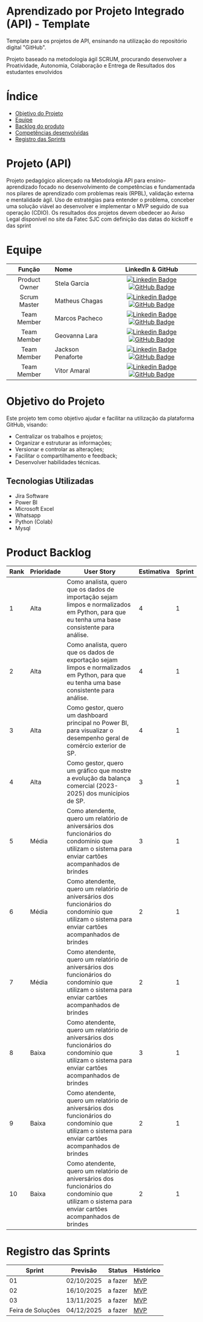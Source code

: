 # Aprendizado por Projeto Integrado (API) - Template

Template para os projetos de API, ensinando na utilização do repositório digital "GitHub". 

Projeto baseado na metodologia ágil SCRUM, procurando desenvolver a Proatividade, Autonomia, Colaboração e Entrega de Resultados dos estudantes envolvidos

# Índice
* [Objetivo do Projeto](#objetivo-do-projeto)
* [Equipe](#Equipe)
* [Backlog do produto](#product-backlog)
* [Competências desenvolvidas](#competências-desenvolvidas)
* [Registro das Sprints](#Registro-das-Sprints)


# Projeto (API) 
Projeto pedagógico alicerçado na Metodologia API para ensino-aprendizado focado no desenvolvimento de competências e fundamentada nos pilares de aprendizado com problemas reais (RPBL), validação externa e mentalidade ágil. 
Uso de estratégias para entender o problema, conceber uma solução viável ao desenvolver e implementar o MVP seguido de sua operação (CDIO). 
Os resultados dos projetos devem obedecer ao Aviso Legal disponível no site da Fatec SJC com definição das datas do kickoff e das sprint

# Equipe
|    Função     | Nome                                  |                                                                                                                                                      LinkedIn & GitHub                                                                                                                                                      |
| :-----------: | :------------------------------------ | :-------------------------------------------------------------------------------------------------------------------------------------------------------------------------------------------------------------------------------------------------------------------------------------------------------------------------: |
| Product Owner |   Stela Garcia        |     [![Linkedin Badge](https://img.shields.io/badge/Linkedin-blue?style=flat-square&logo=Linkedin&logoColor=white)](www.linkedin.com/in/stela-garcia-a95969264) [![GitHub Badge](https://img.shields.io/badge/GitHub-111217?style=flat-square&logo=github&logoColor=white)](https://github.com/stelaeduarda21-stack)              |
| Scrum Master  | Matheus Chagas  |      [![Linkedin Badge](https://img.shields.io/badge/Linkedin-blue?style=flat-square&logo=Linkedin&logoColor=white)](https://www.linkedin.com/in/matheus-chagas-undefined-569171387?trk=contact-info) [![GitHub Badge](https://img.shields.io/badge/GitHub-111217?style=flat-square&logo=github&logoColor=white)](https://github.com/chagas180689)     |
| Team Member   | Marcos Pacheco |[![Linkedin Badge](https://img.shields.io/badge/Linkedin-blue?style=flat-square&logo=Linkedin&logoColor=white)](https://www.linkedin.com/in/marcos-pacheco-6a0364288?utm_source=share&utm_campaign=share_via&utm_content=profile&utm_medium=android_app) [![GitHub Badge](https://img.shields.io/badge/GitHub-111217?style=flat-square&logo=github&logoColor=white)](https://github.com/Marcosdpacheco7)        |
|  Team Member  | Geovanna Lara              |         [![Linkedin Badge](https://img.shields.io/badge/Linkedin-blue?style=flat-square&logo=Linkedin&logoColor=white)](https://www.linkedin.com/in/geovannalara1?utm_source=share&utm_campaign=share_via&utm_content=profile&utm_medium=android_app) [![GitHub Badge](https://img.shields.io/badge/GitHub-111217?style=flat-square&logo=github&logoColor=white)](https://github.com/geovannalara619-cmd)        |
|  Team Member  | Jackson Penaforte                 |   [![Linkedin Badge](https://img.shields.io/badge/Linkedin-blue?style=flat-square&logo=Linkedin&logoColor=white)](https://www.linkedin.com/in/jackson-penaforte-53901089?utm_source=share&utm_campaign=share_via&utm_content=profile&utm_medium=android_app) [![GitHub Badge](https://img.shields.io/badge/GitHub-111217?style=flat-square&logo=github&logoColor=white)](https://github.com/Jacksonpenaforte)   |
|  Team Member  | Vitor Amaral      |           [![Linkedin Badge](https://img.shields.io/badge/Linkedin-blue?style=flat-square&logo=Linkedin&logoColor=white)](https://www.linkedin.com/in/vitor-amaral-szabo-b533b6339/) [![GitHub Badge](https://img.shields.io/badge/GitHub-111217?style=flat-square&logo=github&logoColor=white)](https://github.com/szaboamaral-design)    


# Objetivo do Projeto
Este projeto tem como objetivo ajudar e facilitar na utilização da plataforma GitHub, visando:
* Centralizar os trabalhos e projetos;
* Organizar e estruturar as informações;
* Versionar e controlar as alterações;
* Facilitar o compartilhamento e feedback;
* Desenvolver habilidades técnicas.


## Tecnologias Utilizadas

* Jira Software
* Power BI
* Microsoft Excel
* Whatsapp
* Python (Colab)
* Mysql



# Product Backlog

| Rank | Prioridade | User Story                                                                                                                                              | Estimativa | Sprint |
|------|------------|---------------------------------------------------------------------------------------------------------------------------------------------------------|------------|--------|
| 1    | Alta       |Como analista, quero que os dados de importação sejam limpos e normalizados em Python, para que eu tenha uma base consistente para análise.               | 4          | 1      |
| 2    | Alta       | Como analista, quero que os dados de exportação sejam limpos e normalizados em Python, para que eu tenha uma base consistente para análise.              | 4          | 1      |
| 3    | Alta       | Como gestor, quero um dashboard principal no Power BI, para visualizar o desempenho geral de comércio exterior de SP.                                    | 4          | 1      |
| 4  | Alta         |  Como gestor, quero um gráfico que mostre a evolução da balança comercial (2023-2025) dos municípios de SP.                                              | 3           | 1       |
| 5   | Média      | Como atendente, quero um relatório de aniversários dos funcionários do condomínio que utilizam o sistema para enviar cartões acompanhados de brindes     | 3          | 1     |
| 6   | Média     | Como atendente, quero um relatório de aniversários dos funcionários do condomínio que utilizam o sistema para enviar cartões acompanhados de brindes     | 2          | 1      |
| 7   | Média      | Como atendente, quero um relatório de aniversários dos funcionários do condomínio que utilizam o sistema para enviar cartões acompanhados de brindes     | 2          | 1      |
| 8   | Baixa      | Como atendente, quero um relatório de aniversários dos funcionários do condomínio que utilizam o sistema para enviar cartões acompanhados de brindes     | 3         | 1      |
| 9   | Baixa     | Como atendente, quero um relatório de aniversários dos funcionários do condomínio que utilizam o sistema para enviar cartões acompanhados de brindes     | 2          | 1      |
| 10   | Baixa      | Como atendente, quero um relatório de aniversários dos funcionários do condomínio que utilizam o sistema para enviar cartões acompanhados de brindes     | 2          | 1      |





  
# Registro das Sprints

| Sprint            | Previsão   | Status   | Histórico |
|-------------------|------------|----------|-----------|
| 01                | 02/10/2025 | a fazer  | [MVP](MVP/sp1.md)  |
| 02                | 16/10/2025 | a fazer  | [MVP](MVP/sp2.md)  |
| 03                | 13/11/2025 | a fazer  | [MVP](MVP/sp3.md)  |
| Feira de Soluções | 04/12/2025 | a fazer  | [MVP](#)  |

